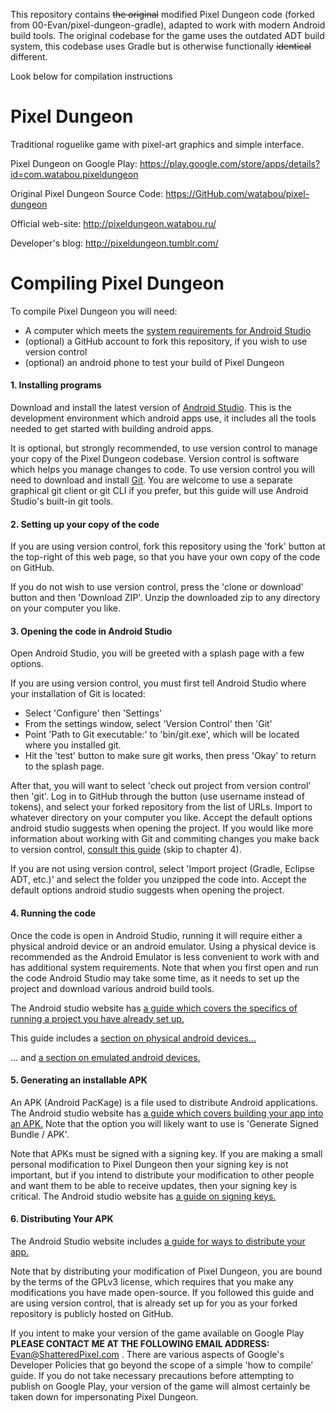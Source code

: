 This repository contains ~~the original~~ modified Pixel Dungeon code (forked from 00-Evan/pixel-dungeon-gradle), adapted to work with modern Android build tools. The original codebase for the game uses the outdated ADT build system, this codebase uses Gradle but is otherwise functionally ~~identical~~ different.

Look below for compilation instructions

# Pixel Dungeon

Traditional roguelike game with pixel-art graphics and simple interface.

Pixel Dungeon on Google Play:
https://play.google.com/store/apps/details?id=com.watabou.pixeldungeon

Original Pixel Dungeon Source Code:
https://GitHub.com/watabou/pixel-dungeon

Official web-site:
http://pixeldungeon.watabou.ru/

Developer's blog:
http://pixeldungeon.tumblr.com/

# Compiling Pixel Dungeon

To compile Pixel Dungeon you will need:
- A computer which meets the [system requirements for Android Studio](https://developer.android.com/studio#Requirements)
- (optional) a GitHub account to fork this repository, if you wish to use version control
- (optional) an android phone to test your build of Pixel Dungeon

#### 1. Installing programs

Download and install the latest version of [Android Studio](https://developer.android.com/studio). This is the development environment which android apps use, it includes all the tools needed to get started with building android apps.

It is optional, but strongly recommended, to use version control to manage your copy of the Pixel Dungeon codebase. Version control is software which helps you manage changes to code. To use version control you will need to download and install [Git](https://git-scm.com/downloads). You are welcome to use a separate graphical git client or git CLI if you prefer, but this guide will use Android Studio's built-in git tools.

#### 2. Setting up your copy of the code

If you are using version control, fork this repository using the 'fork' button at the top-right of this web page, so that you have your own copy of the code on GitHub.

If you do not wish to use version control, press the 'clone or download' button and then 'Download ZIP'. Unzip the downloaded zip to any directory on your computer you like.

#### 3. Opening the code in Android Studio

Open Android Studio, you will be greeted with a splash page with a few options.

If you are using version control, you must first tell Android Studio where your installation of Git is located:
- Select 'Configure' then 'Settings'
- From the settings window, select 'Version Control' then 'Git'
- Point 'Path to Git executable:' to 'bin/git.exe', which will be located where you installed git.
- Hit the 'test' button to make sure git works, then press 'Okay' to return to the splash page.

After that, you will want to select 'check out project from version control' then 'git'. Log in to GitHub through the button (use username instead of tokens), and select your forked repository from the list of URLs. Import to whatever directory on your computer you like. Accept the default options android studio suggests when opening the project. If you would like more information about working with Git and commiting changes you make back to version control, [consult this guide](https://code.tutsplus.com/tutorials/working-with-git-in-android-studio--cms-30514) (skip to chapter 4).

If you are not using version control, select 'Import project (Gradle, Eclipse ADT, etc.)' and select the folder you unzipped the code into. Accept the default options android studio suggests when opening the project.

#### 4. Running the code

Once the code is open in Android Studio, running it will require either a physical android device or an android emulator. Using a physical device is recommended as the Android Emulator is less convenient to work with and has additional system requirements. Note that when you first open and run the code Android Studio may take some time, as it needs to set up the project and download various android build tools.

The Android studio website has [a guide which covers the specifics of running a project you have already set up.](https://developer.android.com/studio/run)

This guide includes a [section on physical android devices...](https://developer.android.com/studio/run/device.html)

... and [a section on emulated android devices.](https://developer.android.com/studio/run/emulator)

#### 5. Generating an installable APK

An APK (Android PacKage) is a file used to distribute Android applications. The Android studio website has [a guide which covers building your app into an APK.](https://developer.android.com/studio/run#reference) Note that the option you will likely want to use is 'Generate Signed Bundle / APK'.

Note that APKs must be signed with a signing key. If you are making a small personal modification to Pixel Dungeon then your signing key is not important, but if you intend to distribute your modification to other people and want them to be able to receive updates, then your signing key is critical. The Android studio website has [a guide on signing keys.](https://developer.android.com/studio/publish/app-signing.html#opt-out)

#### 6. Distributing Your APK

The Android Studio website includes [a guide for ways to distribute your app.](https://developer.android.com/studio/publish)

Note that by distributing your modification of Pixel Dungeon, you are bound by the terms of the GPLv3 license, which requires that you make any modifications you have made open-source. If you followed this guide and are using version control, that is already set up for you as your forked repository is publicly hosted on GitHub.

If you intent to make your version of the game available on Google Play **PLEASE CONTACT ME AT THE FOLLOWING EMAIL ADDRESS:** Evan@ShatteredPixel.com . There are various aspects of Google's Developer Policies that go beyond the scope of a simple 'how to compile' guide. If you do not take necessary precautions before attempting to publish on Google Play, your version of the game will almost certainly be taken down for impersonating Pixel Dungeon.
